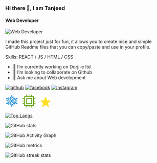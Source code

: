 ### Hi there 👋, I am Tanjeed
#### Web Developer
![Web Developer](https://www.facebook.com/Tanjeed01/photos/a.101180108624515/555490819860106/)

I made this project just for fun, it allows you to create nice and simple GitHub Readme files that you can copy/paste and use in your profile.

Skills:  REACT / JS / HTML / CSS

- 🔭 I’m currently working on Dorji-e ltd 
- 👯 I’m looking to collaborate on Github 
- 💬 Ask me about Web development 


[<img src='https://cdn.jsdelivr.net/npm/simple-icons@3.0.1/icons/github.svg' alt='github' height='40'>](https://github.com/https://github.com/Tanjeedislam)  [<img src='https://cdn.jsdelivr.net/npm/simple-icons@3.0.1/icons/facebook.svg' alt='facebook' height='40'>](https://www.facebook.com/https://www.facebook.com/sha.hil.9400/)  [<img src='https://cdn.jsdelivr.net/npm/simple-icons@3.0.1/icons/instagram.svg' alt='instagram' height='40'>](https://www.instagram.com/https://www.instagram.com/sha_hil_1_2_3//)  

<a href='https://archiveprogram.github.com/'><img src='https://raw.githubusercontent.com/acervenky/animated-github-badges/master/assets/acbadge.gif' width='40' height='40'></a> <a href='https://docs.github.com/en/developers'><img src='https://raw.githubusercontent.com/acervenky/animated-github-badges/master/assets/devbadge.gif' width='40' height='40'></a> <a href='https://stars.github.com/'><img src='https://raw.githubusercontent.com/acervenky/animated-github-badges/master/assets/starbadge.gif' width='35' height='35'></a> 

[![Top Langs](https://github-readme-stats.vercel.app/api/top-langs/?username=https://github.com/Tanjeedislam)](https://github.com/anuraghazra/github-readme-stats)

![GitHub stats](https://github-readme-stats.vercel.app/api?username=https://github.com/Tanjeedislam&show_icons=true)  

![GitHub Activity Graph](https://activity-graph.herokuapp.com/graph?username=https://github.com/Tanjeedislam)  

![GitHub metrics](https://metrics.lecoq.io/https://github.com/Tanjeedislam)  

![GitHub streak stats](https://streak-stats.demolab.com/?user=https://github.com/Tanjeedislam)  

